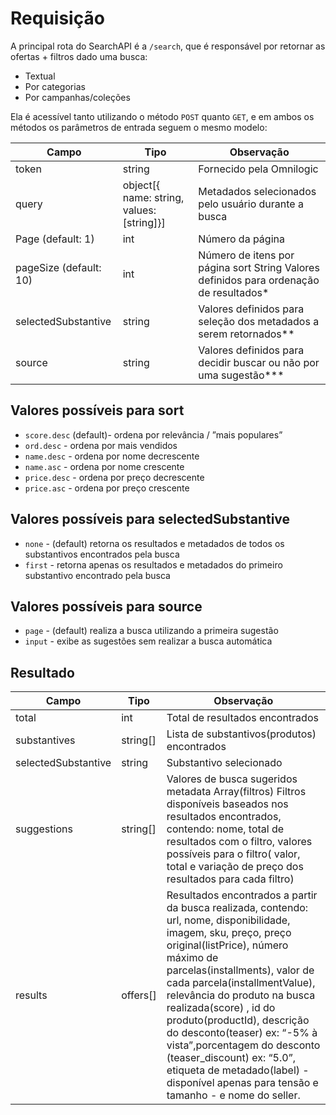 # Requisição

A principal rota do SearchAPI é a `/search`, que é responsável por retornar as ofertas + filtros dado uma busca:

- Textual
- Por categorias
- Por campanhas/coleções

Ela é acessível tanto utilizando o método `POST` quanto `GET`, e em ambos os métodos os parâmetros de entrada seguem o mesmo modelo:

| Campo                  | Tipo                                      | Observação                                                                              |
| ---------------------- | ----------------------------------------- | --------------------------------------------------------------------------------------- |
| token                  | string                                    | Fornecido pela Omnilogic                                                                |
| query                  | object[{ name: string, values: [string]}] | Metadados selecionados pelo usuário durante a busca                                     |
| Page (default: 1)      | int                                       | Número da página                                                                        |
| pageSize (default: 10) | int                                       | Número de itens por página sort String Valores definidos para ordenação de resultados\* |
| selectedSubstantive    | string                                    | Valores definidos para seleção dos metadados a serem retornados\*\*                     |
| source                 | string                                    | Valores definidos para decidir buscar ou não por uma sugestão\*\*\*                     |

## Valores possíveis para sort

- `score.desc` (default)- ordena por relevância / ”mais populares”
- `ord.desc` - ordena por mais vendidos
- `name.desc` - ordena por nome decrescente
- `name.asc` - ordena por nome crescente
- `price.desc` - ordena por preço decrescente
- `price.asc` - ordena por preço crescente

## Valores possíveis para selectedSubstantive

- `none` - (default) retorna os resultados e metadados de todos os substantivos encontrados pela busca
- `first` - retorna apenas os resultados e metadados do primeiro substantivo encontrado pela busca

## Valores possíveis para source

- `page` - (default) realiza a busca utilizando a primeira sugestão
- `input` - exibe as sugestões sem realizar a busca automática

## Resultado

| Campo               | Tipo     | Observação                                                                                                                                                                                                                                                                                                                                                                                                                                                                                            |
| ------------------- | -------- | ----------------------------------------------------------------------------------------------------------------------------------------------------------------------------------------------------------------------------------------------------------------------------------------------------------------------------------------------------------------------------------------------------------------------------------------------------------------------------------------------------- |
| total               | int      | Total de resultados encontrados                                                                                                                                                                                                                                                                                                                                                                                                                                                                       |
| substantives        | string[] | Lista de substantivos(produtos) encontrados                                                                                                                                                                                                                                                                                                                                                                                                                                                           |
| selectedSubstantive | string   | Substantivo selecionado                                                                                                                                                                                                                                                                                                                                                                                                                                                                               |
| suggestions         | string[] | Valores de busca sugeridos metadata Array(filtros) Filtros disponíveis baseados nos resultados encontrados, contendo: nome, total de resultados com o filtro, valores possíveis para o filtro( valor, total e variação de preço dos resultados para cada filtro)                                                                                                                                                                                                                                      |
| results             | offers[] | Resultados encontrados a partir da busca realizada, contendo: url, nome, disponibilidade, imagem, sku, preço, preço original(listPrice), número máximo de parcelas(installments), valor de cada parcela(installmentValue), relevância do produto na busca realizada(score) , id do produto(productId), descrição do desconto(teaser) ex: “-5% à vista”,porcentagem do desconto (teaser_discount) ex: “5.0”, etiqueta de metadado(label) - disponível apenas para tensão e tamanho - e nome do seller. |
